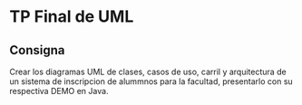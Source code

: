 # TP Final de UML

## Consigna

Crear los diagramas UML de clases, casos de uso, carril y arquitectura de un sistema de inscripcion de alummnos para la facultad, presentarlo con su respectiva DEMO en Java.